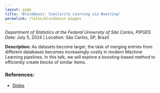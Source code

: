 ```yaml
---
layout: page
title: "BlockBoost: Similarity Learning via Boosting"
permalink: /talks/blockboost-pipges
---
```


*Department of Statistics at the Federal University of São Carlos, PIPGES*  
*Date:* July 5, 2024 | *Location:* São Carlos, SP, Brazil

**Description:** As datasets become larger, the task of merging entries from different databases becomes increasingly costly in modern Machine Learning pipelines. In this talk, we will explore a boosting-based method to efficiently create blocks of similar items.

### References:

- [Slides](/assets/presentations/pipge_2024.pdf)


